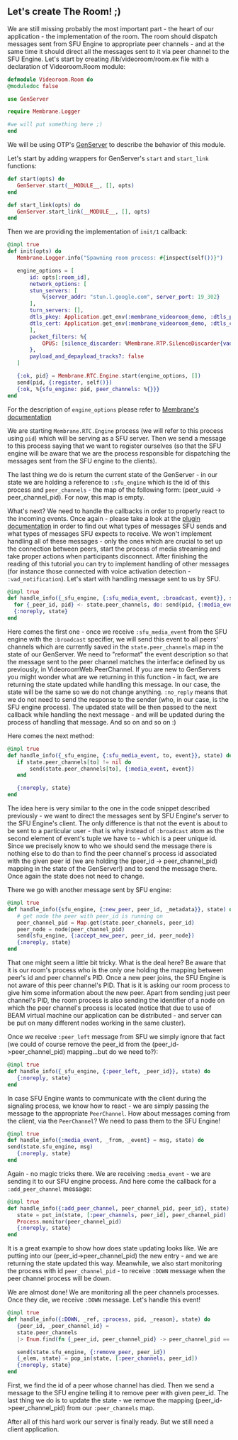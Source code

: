 ## Let's create The Room! ;)
 We are still missing probably the most important part - the heart of our application - the implementation of the room.
 The room should dispatch messages sent from SFU Engine to appropriate peer channels - and at the same time it should direct all the messages sent to it via peer channel to the SFU Engine.
 Let's start by creating /lib/videoroom/room.ex file with a declaration of Videoroom.Room module:
 ```elixir
 defmodule Videoroom.Room do
 @moduledoc false

 use GenServer

 require Membrane.Logger

 #we will put something here ;)
 end
 ```
 We will be using OTP's [GenServer](https://elixir-lang.org/getting-started/mix-otp/genserver.html) to describe the behavior of this module.


 Let's start by adding wrappers for GenServer's `start` and `start_link` functions:
 ```elixir
 def start(opts) do
    GenServer.start(__MODULE__, [], opts)
 end

 def start_link(opts) do
    GenServer.start_link(__MODULE__, [], opts)
 end
 ```


 Then we are providing the implementation of `init/1` callback:
 ```elixir
 @impl true
 def init(opts) do
    Membrane.Logger.info("Spawning room process: #{inspect(self())}")

    engine_options = [
        id: opts[:room_id],
        network_options: [
        stun_servers: [
            %{server_addr: "stun.l.google.com", server_port: 19_302}
        ],
        turn_servers: [],
        dtls_pkey: Application.get_env(:membrane_videoroom_demo, :dtls_pkey),
        dtls_cert: Application.get_env(:membrane_videoroom_demo, :dtls_cert)
        ],
        packet_filters: %{
            OPUS: [silence_discarder: %Membrane.RTP.SilenceDiscarder{vad_id: 1}]
        },
        payload_and_depayload_tracks?: false
    ]

    {:ok, pid} = Membrane.RTC.Engine.start(engine_options, [])
    send(pid, {:register, self()})
    {:ok, %{sfu_engine: pid, peer_channels: %{}}}
 end
 ```
 
 For the description of ```engine_options``` please refer to [Membrane's documentation](https://hexdocs.pm/membrane_rtc_engine/Membrane.RTC.Engine.html#content)

 We are starting ```Membrane.RTC.Engine``` process (we will refer to this process using ```pid```) which will be serving as a SFU server.
 Then we send a message to this process saying that we want to register ourselves (so that the SFU engine will be aware that we are the process responsible for dispatching the messages sent from the SFU engine to the clients).

 The last thing we do is return the current state of the GenServer - in our state we are holding a reference to ```:sfu_engine``` which is the id of this process and ```peer_channels``` - the map of the following form: (peer_uuid -> peer_channel_pid). For now, this map is empty.

 What's next? We need to handle the callbacks in order to properly react to the incoming events. Once again - please take a look at the [plugin documentation](https://hexdocs.pm/membrane_rtc_engine/Membrane.RTC.Engine.html#module-messages) in order to find out what types of messages SFU sends and what types of messages SFU expects to receive.
 We won't implement handling all of these messages - only the ones which are crucial to set up the connection between peers, start the process of media streaming and take proper actions when participants disconnect. After finishing the reading of this tutorial you can try to implement handling of other messages (for instance those connected with voice activation detection - ```:vad_notification```). 
 Let's start with handling message sent to us by SFU.
 ```elixir
 @impl true
 def handle_info({_sfu_engine, {:sfu_media_event, :broadcast, event}}, state) do
   for {_peer_id, pid} <- state.peer_channels, do: send(pid, {:media_event, event})
   {:noreply, state}
 end
 ```
 Here comes the first one - once we receive ```:sfu_media_event``` from the SFU engine with the `:broadcast` specifier, we will send this event to all peers' channels which are currently saved in the ```state.peer_channels``` map in the state of our GenServer. We need to "reformat" the event description so that the message sent to the peer channel matches the interface defined by us previously, in VideoroomWeb.PeerChannel. If you are new to GenServers you might wonder what are we returning in this function - in fact, we are returning the state updated while handling this message. In our case, the state will be the same so we do not change anything. ```:no_reply``` means that we do not need to send the response to the sender (who, in our case, is the SFU engine process). The updated state will be then passed to the next callback while handling the next message - and will be updated during the process of handling that message. And so on and so on :) 

 Here comes the next method:
 ```elixir
 @impl true
 def handle_info({_sfu_engine, {:sfu_media_event, to, event}}, state) do
    if state.peer_channels[to] != nil do
        send(state.peer_channels[to], {:media_event, event})
    end

    {:noreply, state}
 end
 ```
 The idea here is very similar to the one in the code snippet described previously - we want to direct the messages sent by SFU Engine's server to the SFU Engine's client.
 The only difference is that not the event is about to be sent to a particular user - that is why instead of ```:broadcast``` atom as the second element of event's tuple we have ```to``` - which is a peer unique id. Since we precisely know to who we should send the message there is nothing else to do than to find the peer channel's process id associated with the given peer id (we are holding the (peer_id -> peer_channel_pid) mapping in the state of the GenServer!) and to send the message there. Once again the state does not need to change.


 There we go with another message sent by SFU engine:
 ```elixir
 @impl true
 def handle_info({sfu_engine, {:new_peer, peer_id, _metadata}}, state) do
    # get node the peer with peer_id is running on
    peer_channel_pid = Map.get(state.peer_channels, peer_id)
    peer_node = node(peer_channel_pid)
    send(sfu_engine, {:accept_new_peer, peer_id, peer_node})
    {:noreply, state}
 end
 ```
 That one might seem a little bit tricky. What is the deal here? Be aware that it is our room's process who is the only one holding the mapping between peer's id and peer channel's PID. Once a new peer joins, the SFU Engine is not aware of this peer channel's PID. That is it is asking our room process to give him some information about the new peer. 
 Apart from sending just peer channel's PID, the room process is also sending the identifier of a node on which the peer channel's process is located (notice that due to use of BEAM virtual machine our application can be distributed - and server can be put on many different nodes working in the same cluster).

 Once we receive ```:peer_left``` message from SFU we simply ignore that fact (we could of course remove the peer_id from the (peer_id->peer_channel_pid) mapping...but do we need to?):
 ```elixir
 @impl true
 def handle_info({_sfu_engine, {:peer_left, _peer_id}}, state) do
    {:noreply, state}
 end
 ```

In case SFU Engine wants to communicate with the client during the signaling process, we know how to react - we are simply passing the message to the appropriate `PeerChannel`.
How about messages coming from the client, via the `PeerChannel`? We need to pass them to the SFU Engine!
 ```elixir
 @impl true
 def handle_info({:media_event, _from, _event} = msg, state) do
 send(state.sfu_engine, msg)
    {:noreply, state}
 end
 ```
 Again - no magic tricks there. We are receiving ```:media_event``` - we are sending it to our SFU engine process. 
 And here come the callback for a ```:add_peer_channel``` message:
 ```elixir
 @impl true
 def handle_info({:add_peer_channel, peer_channel_pid, peer_id}, state) do
    state = put_in(state, [:peer_channels, peer_id], peer_channel_pid)
    Process.monitor(peer_channel_pid)
    {:noreply, state}
 end
 ```

 It is a great example to show how does state updating looks like. We are putting into our (peer_id->peer_channel_pid) the new entry - and we are returning
 the state updated this way. Meanwhile, we also start monitoring the process with id ```peer_channel_pid``` - to receive ```:DOWN``` message when the peer channel process will be down.
 
 We are almost done! We are monitoring all the peer channels processes. Once they die, we receive ```:DOWN``` message. Let's handle this event!
 ```elixir
 @impl true
 def handle_info({:DOWN, _ref, :process, pid, _reason}, state) do
    {peer_id, _peer_channel_id} =
    state.peer_channels
    |> Enum.find(fn {_peer_id, peer_channel_pid} -> peer_channel_pid == pid end)

    send(state.sfu_engine, {:remove_peer, peer_id}) 
    {_elem, state} = pop_in(state, [:peer_channels, peer_id])
    {:noreply, state}
 end
 ```
 First, we find the id of a peer whose channel has died. Then we send a message to the SFU engine telling it to remove peer with given peer_id.
 The last thing we do is to update the state - we remove the mapping (peer_id->peer_channel_pid) from our ```:peer_channels``` map.

 After all of this hard work our server is finally ready. But we still need a client application.

 

